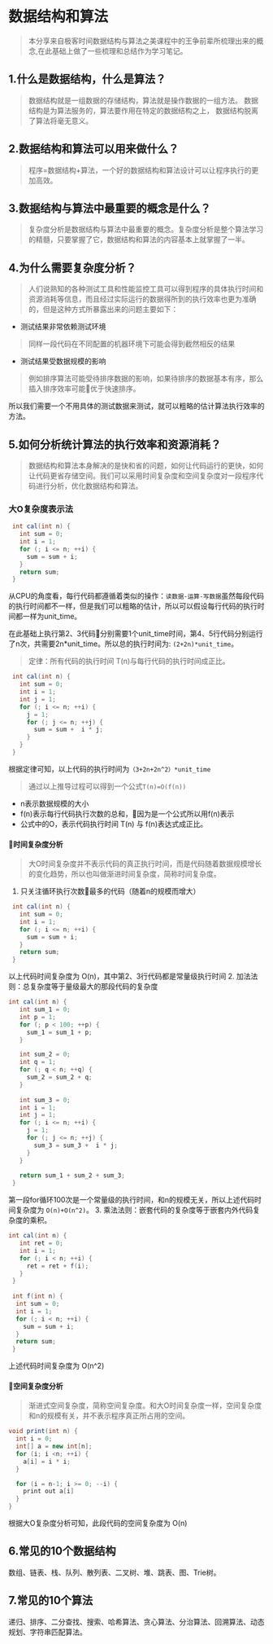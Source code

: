 # 数据结构和算法
>本分享来自极客时间数据结构与算法之美课程中的王争前辈所梳理出来的概念,在此基础上做了一些梳理和总结作为学习笔记。

## 1.什么是数据结构，什么是算法？
>数据结构就是一组数据的存储结构，算法就是操作数据的一组方法。
数据结构是为算法服务的，算法要作用在特定的数据结构之上，
数据结构脱离了算法将毫无意义。

## 2.数据结构和算法可以用来做什么？
>程序=数据结构+算法，一个好的数据结构和算法设计可以让程序执行的更加高效。

## 3.数据结构与算法中最重要的概念是什么？
>复杂度分析是数据结构与算法中最重要的概念。复杂度分析是整个算法学习的精髓，只要掌握了它，数据结构和算法的内容基本上就掌握了一半。

## 4.为什么需要复杂度分析？
>人们说熟知的各种测试工具和性能监控工具可以得到程序的具体执行时间和资源消耗等信息，而且经过实际运行的数据得所到的执行效率也更为准确的，但是这种方式所暴露出来的问题主要如下：

+ 测试结果非常依赖测试环境
>同样一段代码在不同配置的机器环境下可能会得到截然相反的结果
+ 测试结果受数据规模的影响
>例如排序算法可能受待排序数据的影响，如果待排序的数据基本有序，那么插入排序效率可能优于快速排序。

所以我们需要一个不用具体的测试数据来测试，就可以粗略的估计算法执行效率的方法。

## 5.如何分析统计算法的执行效率和资源消耗？
>数据结构和算法本身解决的是快和省的问题，如何让代码运行的更快，如何让代码更省存储空间。我们可以采用时间复杂度和空间复杂度对一段程序代码进行分析，优化数据结构和算法。
### 大O复杂度表示法
```java
 int cal(int n) {
   int sum = 0;
   int i = 1;
   for (; i <= n; ++i) {
     sum = sum + i;
   }
   return sum;
 }
```
从CPU的角度看，每行代码都遵循着类似的操作：`读数据-运算-写数据`虽然每段代码的执行时间都不一样，但是我们可以粗略的估计，所以可以假设每行代码的执行时间都一样为unit_time。

在此基础上执行第2、3代码分别需要1个unit_time时间，第4、5行代码分别运行了n次，共需要2n*unit_time。所以总的执行时间为:
`(2+2n)*unit_time`。
>定律：所有代码的执行时间 T(n)与每行代码的执行时间成正比。

```java
 int cal(int n) {
   int sum = 0;
   int i = 1;
   int j = 1;
   for (; i <= n; ++i) {
     j = 1;
     for (; j <= n; ++j) {
       sum = sum +  i * j;
     }
   }
 }
```
根据定律可知，以上代码的执行时间为`（3+2n+2n^2）*unit_time`

>通过以上推导过程可以得到一个公式`T(n)=O(f(n))`
+ n表示数据规模的大小
+ f(n)表示每行代码执行次数的总和，因为是一个公式所以用f(n)表示
+ 公式中的O，表示代码执行时间 T(n) 与 f(n)表达式成正比。

#### 时间复杂度分析
>大O时间复杂度并不表示代码的真正执行时间，而是代码随着数据规模增长的变化趋势，所以也叫做渐进时间复杂度，简称时间复杂度。
1. 只关注循环执行次数最多的代码（随着n的规模而增大）
```java
 int cal(int n) {
   int sum = 0;
   int i = 1;
   for (; i <= n; ++i) {
     sum = sum + i;
   }
   return sum;
 }
```
以上代码时间复杂度为 O(n)，其中第2、3行代码都是常量级执行时间
2. 加法法则：总复杂度等于量级最大的那段代码的复杂度
```java
int cal(int n) {
   int sum_1 = 0;
   int p = 1;
   for (; p < 100; ++p) {
     sum_1 = sum_1 + p;
   }

   int sum_2 = 0;
   int q = 1;
   for (; q < n; ++q) {
     sum_2 = sum_2 + q;
   }
 
   int sum_3 = 0;
   int i = 1;
   int j = 1;
   for (; i <= n; ++i) {
     j = 1; 
     for (; j <= n; ++j) {
       sum_3 = sum_3 +  i * j;
     }
   }
 
   return sum_1 + sum_2 + sum_3;
 }
```
第一段for循环100次是一个常量级的执行时间，和n的规模无关，所以上述代码时间复杂度为 `O(n)+O(n^2)`。
3. 乘法法则：嵌套代码的复杂度等于嵌套内外代码复杂度的乘积。
```java
int cal(int n) {
   int ret = 0; 
   int i = 1;
   for (; i < n; ++i) {
     ret = ret + f(i);
   } 
 } 
 
 int f(int n) {
  int sum = 0;
  int i = 1;
  for (; i < n; ++i) {
    sum = sum + i;
  } 
  return sum;
 }
```
上述代码时间复杂度为 O(n^2)

#### 空间复杂度分析
>渐进式空间复杂度，简称空间复杂度。和大O时间复杂度一样，空间复杂度和n的规模有关，并不表示程序真正所占用的空间。
```java
void print(int n) {
  int i = 0;
  int[] a = new int[n];
  for (i; i <n; ++i) {
    a[i] = i * i;
  }

  for (i = n-1; i >= 0; --i) {
    print out a[i]
  }
}
```
根据大O复杂度分析可知，此段代码的空间复杂度为 O(n)

## 6.常见的10个数据结构
数组、链表、栈、队列、散列表、二叉树、堆、跳表、图、Trie树。

## 7.常见的10个算法
递归、排序、二分查找、搜索、哈希算法、贪心算法、分治算法、回溯算法、动态规划、字符串匹配算法。